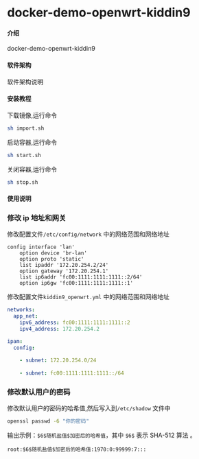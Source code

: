 # docker-demo-openwrt-kiddin9

#### 介绍

docker-demo-openwrt-kiddin9

#### 软件架构

软件架构说明

#### 安装教程

下载镜像,运行命令

```bash
sh import.sh
```

启动容器,运行命令

```bash
sh start.sh
```

关闭容器,运行命令

```bash
sh stop.sh
```

#### 使用说明

### 修改 ip 地址和网关

修改配置文件`/etc/config/network` 中的网络范围和网络地址

```text
config interface 'lan'
	option device 'br-lan'
	option proto 'static'
    list ipaddr '172.20.254.2/24'
    option gateway '172.20.254.1'
	list ip6addr 'fc00:1111:1111:1111::2/64'
	option ip6gw 'fc00:1111:1111:1111::1'
```

修改配置文件`kiddin9_openwrt.yml` 中的网络范围和网络地址

```yml
networks:
  app_net:
    ipv6_address: fc00:1111:1111:1111::2
    ipv4_address: 172.20.254.2
```

```yml
ipam:
  config:
    
    - subnet: 172.20.254.0/24
    
    - subnet: fc00:1111:1111:1111::/64
```

### 修改默认用户的密码

修改默认用户的密码的哈希值,然后写入到`/etc/shadow` 文件中

```bash
openssl passwd -6 "你的密码"
```

输出示例：`$6$随机盐值$加密后的哈希值`，其中 `$6$` 表示 SHA-512 算法 。

```text
root:$6$随机盐值$加密后的哈希值:1970:0:99999:7:::
```
